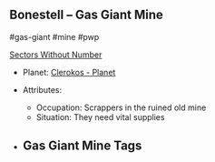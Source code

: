 ## Bonestell &ndash; Gas Giant Mine

#gas-giant #mine #pwp

[Sectors Without Number](https://sectorswithoutnumber.com/sector/bfDcBzTtgpeyLUfwzjio/gasGiantMine/TAAtfaoIl6luMqQqOklG)

- Planet: [Clerokos - Planet](../../../Gaming/StarsWithoutNumber/PiratesWithoutPlunder/Clerokos%20-%20Planet.md)

- Attributes:
   -   Occupation: Scrappers in the ruined old mine
   -   Situation: They need vital supplies

- Gas Giant Mine Tags
	-  
